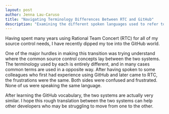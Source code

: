```yaml
---
layout: post
author: Jenna Lau-Caruso
title: "Navigating Terminology Differences Between RTC and GitHub"
description: "Examining the different spoken languages used to refer to similar source code concepts in Rational Team Concert and GitHub."
---
```


Having spent many years using Rational Team Concert (RTC) for all of my source control needs, I have recently dipped my toe into the GitHub world.


One of the major hurdles in making this transition was trying understand where the common source control concepts lay between the two systems. The terminology used by each is entirely different, and in many cases common terms are used in a opposite way. After having spoken to some colleagues who first had experience using GitHub and later came to RTC, the frustrations were the same. Both sides were confused and frustrated. None of us were speaking the same language.


After learning the GitHub vocabulary, the two systems are actually very similar. I hope this rough translation between the two systems can help other developers who may be struggling to move from one to the other.